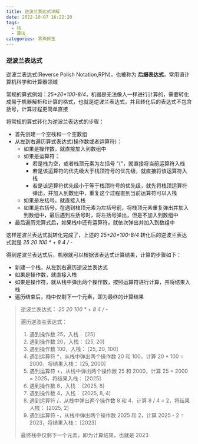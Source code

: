 ```yaml
---
title: 逆波兰表达式详解
date: 2022-10-07 16:22:20
tags:
  - 栈
  - 算法
categories: 零珠碎玉
---
```



### 逆波兰表达式

逆波兰表达式(Reverse Polish Notation,RPN)，也被称为 **后缀表达式**，常用语计算机科学和计算器领域

常规的算式例如：*25+20\*100-8/4*，机器是无法像人一样进行计算的，需要转化成易于机器解析和计算的格式，也就是逆波兰表达式，并且转化后的表达式不包含括号，计算过程更简单直接

将常规的算式转化为逆波兰表达式的步骤：

- 首先创建一个空栈和一个空数组
- 从左到右遍历算式表达式(操作数或者运算符)：
	- 如果是操作数，就直接加入到数组中
	- 如果是运算符：
		- 若是栈为空，或者栈顶元素为左括号 "("，就直接将当前运算符入栈
		- 若是该运算符的优先级大于栈顶符号的优先级，就直接将该运算符入栈
		- 若是该运算符优先级小于等于栈顶符号的优先级，就先将栈顶运算符弹出，并加入到数组中，重复这个过程直到当前运算符可以入栈
	- 如果是左括号，就直接入栈
	- 如果是右括号，在遇到栈顶元素为左括号前，将栈顶元素重复弹出并加入到数组中，最后遇到左括号时，将左括号弹出，但是不加入到数组中
- 最后遍历完算式后，如果栈中还有运算符，就依次弹出并加入到数组中

这样逆波兰表达式就转化完成了，上述的 *25+20\*100-8/4* 转化后的逆波兰表达式就是 *25 20 100 \* + 8 4 / -*

得到逆波兰表达式后，机器就可以根据该表达式计算结果，计算的步骤如下：

- 新建一个栈，从左到右遍历逆波兰表达式
- 如果是操作数，就直接入栈
- 如果是操作符，就从栈中弹出两个操作数，按照运算符进行计算，并将结果入栈
- 遍历结束后，栈中仅剩下一个元素，即为最终的计算结果

> 逆波兰表达式：  *25 20 100 \* + 8 4 / -*
> 
> 遍历逆波兰表达式：
> 
>1. 遇到操作数 25，入栈： [25]
>2. 遇到操作数 20，入栈： [25, 20]
>3. 遇到操作数 100，入栈： [25, 20, 100]
>4. 遇到运算符 \*，从栈中弹出两个操作数 20 和 100，计算 20 * 100 = 2000，将结果入栈： [25, 2000]
>5. 遇到运算符 +，从栈中弹出两个操作数 25 和 2000，计算 25 + 2000 = 2025，将结果入栈： [2025]
>6. 遇到操作数 8，入栈： [2025, 8]
>7. 遇到操作数 4，入栈： [2025, 8, 4]
>8. 遇到运算符 /，从栈中弹出两个操作数 8 和 4，计算 8 / 4 = 2，将结果入栈： [2025, 2]
>9. 遇到运算符 -，从栈中弹出两个操作数 2025 和 2，计算 2025 - 2 = 2023，将结果入栈： [2023]
>
>最终栈中仅剩下一个元素，即为计算结果，也就是 2023


